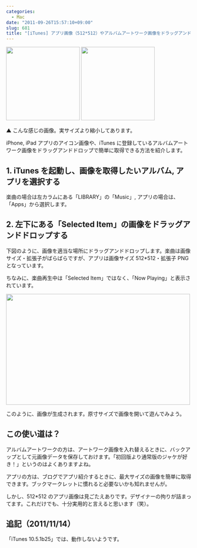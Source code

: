 ```yaml
---
categories:
  - Mac
date: "2011-09-26T15:57:10+09:00"
slug: 681
title: "[iTunes] アプリ画像（512*512）やアルバムアートワーク画像をドラッグアンドドロップで簡単に取得する"
---
```


<img alt="" src="/images/2011/09/0681_1.jpg" width="200" height="200"> <img alt="" src="/images/2011/09/0681_2.png" width="200" height="200">

▲ こんな感じの画像。実サイズより縮小してあります。

iPhone, iPad アプリのアイコン画像や、iTunes に登録しているアルバムアートワーク画像をドラッグアンドドロップで簡単に取得できる方法を紹介します。

## 1. iTunes を起動し、画像を取得したいアルバム, アプリを選択する

楽曲の場合は左カラムにある「LIBRARY」の「Music」, アプリの場合は、「Apps」から選択します。

## 2. 左下にある「Selected Item」の画像をドラッグアンドドロップする

下図のように、画像を適当な場所にドラッグアンドドロップします。楽曲は画像サイズ・拡張子がばらばらですが、アプリは画像サイズ 512\*512・拡張子 PNG となっています。

ちなみに、楽曲再生中は「Selected Item」ではなく、「Now Playing」と表示されています。

<img alt="" src="/images/2011/09/0681_3.png" width="500" height="302">

このように、画像が生成されます。原寸サイズで画像を開いて遊んでみよう。

## この使い道は？

アルバムアートワークの方は、アートワーク画像を入れ替えるときに、バックアップとして元画像データを保存しておけます。「初回版より通常版のジャケが好き！」というのはよくありますよね。

アプリの方は、ブログでアプリ紹介するときに、最大サイズの画像を簡単に取得できます。ブックマークレットに慣れると必要ないかも知れませんが。

しかし、512\*512 のアプリ画像は見ごたえありです。デザイナーの拘りが詰まってます。これだけでも、十分実用的と言えると思います（笑）。

## 追記（2011/11/14）

「iTunes 10.5.1b25」では、動作しないようです。
